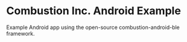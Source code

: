 # Combustion Inc. Android Example
Example Android app using the open-source combustion-android-ble framework.
